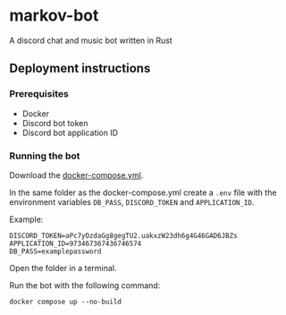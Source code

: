# markov-bot

A discord chat and music bot written in Rust

## Deployment instructions

### Prerequisites

- Docker
- Discord bot token
- Discord bot application ID

### Running the bot

Download the [docker-compose.yml](https://github.com/Kronicaler/markov-bot/blob/master/docker-compose.yml).

In the same folder as the docker-compose.yml create a `.env` file with the environment variables `DB_PASS`, `DISCORD_TOKEN` and `APPLICATION_ID`.

Example:

````env
DISCORD_TOKEN=aPc7yOzdaGg8gegTU2.uakxzW23dh6g4G46GAD6JBZs
APPLICATION_ID=973467367436746574
DB_PASS=examplepassword
````

Open the folder in a terminal.

Run the bot with the following command:

```shell
docker compose up --no-build
```

